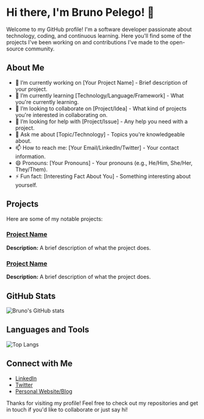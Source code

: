 # Hi there, I'm Bruno Pelego! 👋

Welcome to my GitHub profile! I'm a software developer passionate about technology, coding, and continuous learning. Here you'll find some of the projects I've been working on and contributions I've made to the open-source community.

## About Me

- 🔭 I’m currently working on [Your Project Name] - Brief description of your project.
- 🌱 I’m currently learning [Technology/Language/Framework] - What you're currently learning.
- 👯 I’m looking to collaborate on [Project/Idea] - What kind of projects you're interested in collaborating on.
- 🤔 I’m looking for help with [Project/Issue] - Any help you need with a project.
- 💬 Ask me about [Topic/Technology] - Topics you're knowledgeable about.
- 📫 How to reach me: [Your Email/LinkedIn/Twitter] - Your contact information.
- 😄 Pronouns: [Your Pronouns] - Your pronouns (e.g., He/Him, She/Her, They/Them).
- ⚡ Fun fact: [Interesting Fact About You] - Something interesting about yourself.

## Projects

Here are some of my notable projects:

### [Project Name](URL)
**Description:** A brief description of what the project does.

### [Project Name](URL)
**Description:** A brief description of what the project does.

## GitHub Stats

![Bruno's GitHub stats](https://github-readme-stats.vercel.app/api?username=pelegobruno&show_icons=true&theme=radical)

## Languages and Tools

![Top Langs](https://github-readme-stats.vercel.app/api/top-langs/?username=pelegobruno&layout=compact&theme=radical)

## Connect with Me

- [LinkedIn](https://www.linkedin.com/in/your-linkedin-username)
- [Twitter](https://twitter.com/your-twitter-username)
- [Personal Website/Blog](https://yourwebsite.com)

Thanks for visiting my profile! Feel free to check out my repositories and get in touch if you'd like to collaborate or just say hi!
